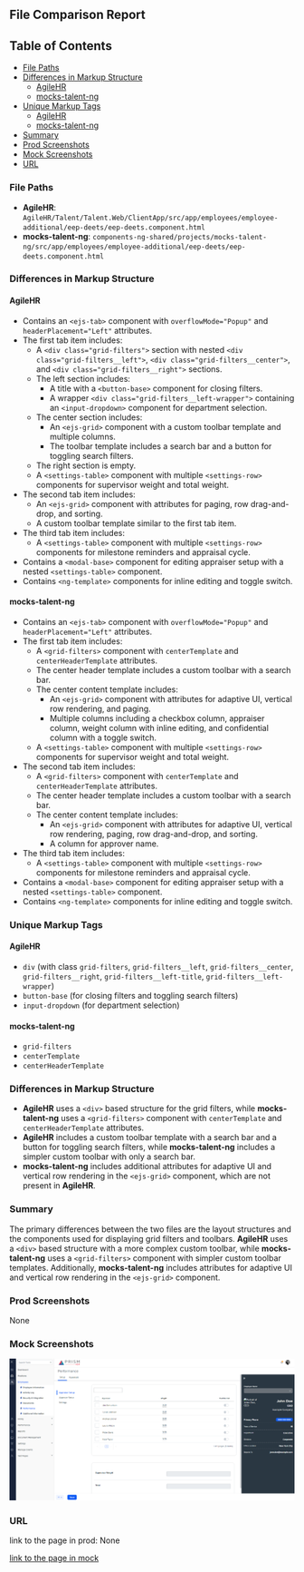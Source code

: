 ## File Comparison Report

## Table of Contents

- [File Paths](#file-paths)
- [Differences in Markup Structure](#differences-in-markup-structure)
  - [AgileHR](#agilehr)
  - [mocks-talent-ng](#mocks-talent-ng)
- [Unique Markup Tags](#unique-markup-tags)
  - [AgileHR](#agilehr-1)
  - [mocks-talent-ng](#mocks-talent-ng-1)
- [Summary](#summary)
- [Prod Screenshots](#prod-screenshots)
- [Mock Screenshots](#mock-screenshots)
- [URL](#url)

### File Paths

- **AgileHR**: `AgileHR/Talent/Talent.Web/ClientApp/src/app/employees/employee-additional/eep-deets/eep-deets.component.html`
- **mocks-talent-ng**: `components-ng-shared/projects/mocks-talent-ng/src/app/employees/employee-additional/eep-deets/eep-deets.component.html`

### Differences in Markup Structure

#### AgileHR

- Contains an `<ejs-tab>` component with `overflowMode="Popup"` and `headerPlacement="Left"` attributes.
- The first tab item includes:
  - A `<div class="grid-filters">` section with nested `<div class="grid-filters__left">`, `<div class="grid-filters__center">`, and `<div class="grid-filters__right">` sections.
  - The left section includes:
    - A title with a `<button-base>` component for closing filters.
    - A wrapper `<div class="grid-filters__left-wrapper">` containing an `<input-dropdown>` component for department selection.
  - The center section includes:
    - An `<ejs-grid>` component with a custom toolbar template and multiple columns.
    - The toolbar template includes a search bar and a button for toggling search filters.
  - The right section is empty.
  - A `<settings-table>` component with multiple `<settings-row>` components for supervisor weight and total weight.
- The second tab item includes:
  - An `<ejs-grid>` component with attributes for paging, row drag-and-drop, and sorting.
  - A custom toolbar template similar to the first tab item.
- The third tab item includes:
  - A `<settings-table>` component with multiple `<settings-row>` components for milestone reminders and appraisal cycle.
- Contains a `<modal-base>` component for editing appraiser setup with a nested `<settings-table>` component.
- Contains `<ng-template>` components for inline editing and toggle switch.

#### mocks-talent-ng

- Contains an `<ejs-tab>` component with `overflowMode="Popup"` and `headerPlacement="Left"` attributes.
- The first tab item includes:
  - A `<grid-filters>` component with `centerTemplate` and `centerHeaderTemplate` attributes.
  - The center header template includes a custom toolbar with a search bar.
  - The center content template includes:
    - An `<ejs-grid>` component with attributes for adaptive UI, vertical row rendering, and paging.
    - Multiple columns including a checkbox column, appraiser column, weight column with inline editing, and confidential column with a toggle switch.
  - A `<settings-table>` component with multiple `<settings-row>` components for supervisor weight and total weight.
- The second tab item includes:
  - A `<grid-filters>` component with `centerTemplate` and `centerHeaderTemplate` attributes.
  - The center header template includes a custom toolbar with a search bar.
  - The center content template includes:
    - An `<ejs-grid>` component with attributes for adaptive UI, vertical row rendering, paging, row drag-and-drop, and sorting.
    - A column for approver name.
- The third tab item includes:
  - A `<settings-table>` component with multiple `<settings-row>` components for milestone reminders and appraisal cycle.
- Contains a `<modal-base>` component for editing appraiser setup with a nested `<settings-table>` component.
- Contains `<ng-template>` components for inline editing and toggle switch.

### Unique Markup Tags

#### AgileHR

- `div` (with class `grid-filters`, `grid-filters__left`, `grid-filters__center`, `grid-filters__right`, `grid-filters__left-title`, `grid-filters__left-wrapper`)
- `button-base` (for closing filters and toggling search filters)
- `input-dropdown` (for department selection)

#### mocks-talent-ng

- `grid-filters`
- `centerTemplate`
- `centerHeaderTemplate`

### Differences in Markup Structure

- **AgileHR** uses a `<div>` based structure for the grid filters, while **mocks-talent-ng** uses a `<grid-filters>` component with `centerTemplate` and `centerHeaderTemplate` attributes.
- **AgileHR** includes a custom toolbar template with a search bar and a button for toggling search filters, while **mocks-talent-ng** includes a simpler custom toolbar with only a search bar.
- **mocks-talent-ng** includes additional attributes for adaptive UI and vertical row rendering in the `<ejs-grid>` component, which are not present in **AgileHR**.

### Summary

The primary differences between the two files are the layout structures and the components used for displaying grid filters and toolbars. **AgileHR** uses a `<div>` based structure with a more complex custom toolbar, while **mocks-talent-ng** uses a `<grid-filters>` component with simpler custom toolbar templates. Additionally, **mocks-talent-ng** includes attributes for adaptive UI and vertical row rendering in the `<ejs-grid>` component.

### Prod Screenshots

None

### Mock Screenshots

![Mock Screenshot](eep-deets-mock.png)

### URL

link to the page in prod: None

[link to the page in mock](https://localhost:4340/employees/:id/performance)
